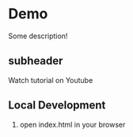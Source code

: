 # Demo

Some description!

## subheader

Watch tutorial on Youtube

## Local Development

1. open index.html in your browser

